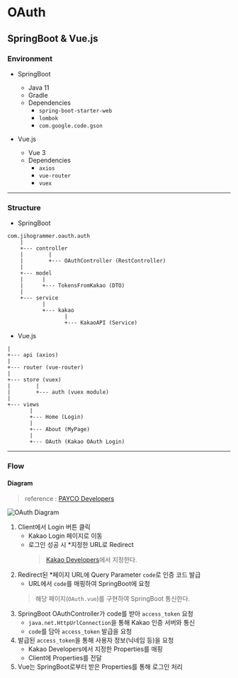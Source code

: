 # OAuth

## SpringBoot & Vue.js

### Environment

-   SpringBoot
    -   Java 11
    -   Gradle
    -   Dependencies
        -   `spring-boot-starter-web`
        -   `lombok`
        -   `com.google.code.gson`

-   Vue.js
    -   Vue 3
    -   Dependencies
        -   `axios`
        -   `vue-router`
        -   `vuex`

---

### Structure

-   SpringBoot

```text
com.jihogrammer.oauth.auth
    |
    +--- controller
    |        |
    |        +--- OAuthController (RestController)
    |
    +--- model
    |      |
    |      +--- TokensFromKakao (DTO)
    |
    +--- service
           |
           +--- kakao
                  |
                  +--- KakaoAPI (Service)
```

-   Vue.js

```text
|
+--- api (axios)
|
+--- router (vue-router)
|
+--- store (vuex)
|        |
|        +--- auth (vuex module)
|
+--- views
       |
       +--- Home (Login)
       |
       +--- About (MyPage)
       |
       +--- OAuth (Kakao OAuth Login)
```

---

### Flow

#### Diagram

>   reference : [PAYCO Developers](https://developers.payco.com/guide)

![OAuth Diagram](https://developers.payco.com/static/img/@img_guide2.jpg)

1.  Client에서 Login 버튼 클릭
    -   Kakao Login 페이지로 이동
    -   로그인 성공 시 *지정한 URL로 Redirect
        >   [Kakao Developers](https://developers.kakao.com)에서 지정한다.
2.  Redirect된 *페이지 URL에 Query Parameter `code`로 인증 코드 발급
    -   URL에서 `code`를 매핑하여 SpringBoot에 요청
    >   해당 페이지(`OAuth.vue`)를 구현하여 SpringBoot 통신한다.
3.  SpringBoot OAuthController가 code를 받아 `access_token` 요청
    -   `java.net.HttpUrlConnection`을 통해 Kakao 인증 서버와 통신
    -   `code`를 담아 `access_token` 발급을 요청
4.  발급된 `access_token`을 통해 사용자 정보(닉네임 등)을 요청
    -   Kakao Developers에서 지정한 Properties를 매핑
    -   Client에 Properties를 전달
5.  Vue는 SpringBoot로부터 받은 Properties를 통해 로그인 처리
